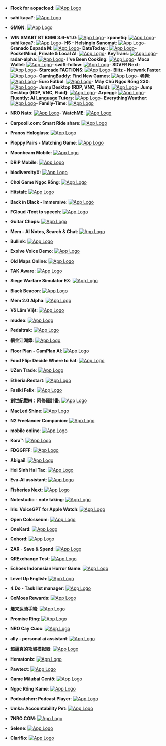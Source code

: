 - **Flock for aopacloud**: [![App Logo](https://is1-ssl.mzstatic.com/image/thumb/Purple211/v4/99/fe/3c/99fe3c90-b24b-0344-9cc1-6c76c1abbf76/AppIcon-1x_U007emarketing-0-5-0-85-220-0.png/200x200bb-80.png)](https://testflight.apple.com/join/VsZomSS1)
- **sahi kaça?**: [![App Logo](https://is1-ssl.mzstatic.com/image/thumb/Purple221/v4/cd/06/86/cd068635-9431-dde3-a2ee-8cfc9f4b8517/AppIcon-0-0-1x_U007emarketing-0-8-0-85-220.png/200x200bb-80.png)](https://testflight.apple.com/join/U1DtEAyk)
- **GMGN**: [![App Logo](https://is1-ssl.mzstatic.com/image/thumb/Purple211/v4/02/41/03/024103a9-7fa7-59f4-0bb3-21bb6a6f0ef3/AppIcon-0-0-1x_U007emarketing-0-6-0-85-220.png/200x200bb-80.png)](https://testflight.apple.com/join/z7FJJK1s)
- **WIN SMART BT BGMI 3.6-V1.0**: [![App Logo](https://is1-ssl.mzstatic.com/image/thumb/Purple221/v4/9c/10/83/9c108337-3a74-4c67-aa9c-59a0861e9ed1/AppIcon-1x_U007emarketing-0-0-GLES2_U002c0-512MB-sRGB-0-0-0-85-220-0-0-0-8.png/200x200bb-80.png)](https://testflight.apple.com/join/nQggA7wV)- **xponetiq**: [![App Logo](https://is1-ssl.mzstatic.com/image/thumb/Purple211/v4/89/2e/0e/892e0ee9-317c-1edc-4ad0-d204fa2a8204/AppIcon-0-0-1x_U007ephone-0-1-0-P3-85-220.png/200x200bb-80.png)](https://testflight.apple.com/join/eGsn2zaE)- **sahi kaça?**: [![App Logo](https://is1-ssl.mzstatic.com/image/thumb/Purple221/v4/55/e7/6c/55e76c05-ae66-12e0-2b53-6fa33568c6fe/AppIcon-0-0-1x_U007emarketing-0-8-0-85-220.png/200x200bb-80.png)](https://testflight.apple.com/join/U1DtEAyk)- **HS – Helsingin Sanomat**: [![App Logo](https://is1-ssl.mzstatic.com/image/thumb/Purple221/v4/e8/02/28/e8022831-1f36-0e9a-2e1f-4ddbd60b7ed0/AppIcon-0-0-1x_U007epad-0-1-85-220.png/200x200bb-80.png)](https://testflight.apple.com/join/upUXdWgG)- **Granado Espada M**: [![App Logo](https://is1-ssl.mzstatic.com/image/thumb/Purple211/v4/17/45/48/174548fe-9f8a-f4e7-7b6d-62682c983838/AppIcon-1x_U007emarketing-0-7-0-85-220-0.png/200x200bb-80.png)](https://testflight.apple.com/join/1RKaGwRw)- **DateToday.**: [![App Logo](https://is1-ssl.mzstatic.com/image/thumb/Purple211/v4/6f/7b/e3/6f7be3a4-5fdd-cf8b-dead-8f28c99431d2/AppIcon-0-0-1x_U007emarketing-0-11-0-0-85-220.png/200x200bb-80.png)](https://testflight.apple.com/join/EHA45Mv2)- **PocketMind, Private & Local AI**: [![App Logo](https://is1-ssl.mzstatic.com/image/thumb/Purple221/v4/5f/fa/69/5ffa69df-f257-c480-d3b6-a10214a6802e/AppIcon-0-0-1x_U007epad-0-1-85-220.png/200x200bb-80.png)](https://testflight.apple.com/join/wW4FGDJU)- **KeyTrans**: [![App Logo](https://is1-ssl.mzstatic.com/image/thumb/Purple211/v4/32/e3/ab/32e3ab04-c2ac-be28-cb23-5ca0b6bb9061/AppIcon-0-1x_U007emarketing-0-5-85-220-0.png/200x200bb-80.png)](https://testflight.apple.com/join/yvcRrjqk)- **radar-alpha**: [![App Logo](https://is1-ssl.mzstatic.com/image/thumb/Purple221/v4/4d/dd/e9/4ddde9a5-5f76-ecbc-39fa-07e4e4b727c3/AppIcon-0-0-1x_U007epad-0-1-85-220.jpeg/200x200bb-80.png)](https://testflight.apple.com/join/mT77XLa0)- **I've Been Cooking**: [![App Logo](https://is1-ssl.mzstatic.com/image/thumb/Purple221/v4/04/8a/2c/048a2c8d-aa6f-7d7c-89ce-0a90ae44c881/AppIcon-0-0-1x_U007epad-0-1-85-220.png/200x200bb-80.png)](https://testflight.apple.com/join/HnMFtJW8)- **Moca Wallet**: [![App Logo](https://is1-ssl.mzstatic.com/image/thumb/Purple211/v4/9e/5f/0c/9e5f0c90-af1a-7522-2e95-334c51959577/AppIcon-0-0-1x_U007emarketing-0-8-0-85-220.png/200x200bb-80.png)](https://testflight.apple.com/join/n5c24VjT)- **swift-follow**: [![App Logo](https://is1-ssl.mzstatic.com/image/thumb/Purple221/v4/c0/29/0d/c0290dd9-4fac-341d-e261-cf4a378e0f02/AppIcon-0-1x_U007epad-0-1-0-85-220-0.png/200x200bb-80.png)](https://testflight.apple.com/join/kQAuJnwE)- **SDVFR Next**: [![App Logo](https://is1-ssl.mzstatic.com/image/thumb/Purple211/v4/16/ea/8e/16ea8e9d-ad22-6b4b-cc4e-8ba777d5b9ef/AppIcon-0-0-1x_U007epad-0-0-0-1-0-0-85-220.png/200x200bb-80.png)](https://testflight.apple.com/join/AT7TlgcE)- **Starcade FACTIONS**: [![App Logo](https://is1-ssl.mzstatic.com/image/thumb/Purple221/v4/f0/c0/59/f0c0591e-62e5-d25e-0761-42092b4e36a5/AppIcon-0-0-1x_U007emarketing-0-7-0-85-220.png/200x200bb-80.png)](https://testflight.apple.com/join/Jr7d6Ya6)- **Blitz - Network Faster**: [![App Logo](https://is1-ssl.mzstatic.com/image/thumb/Purple211/v4/3a/f5/85/3af5853a-7770-4ef9-98bb-2d4ab2b09a12/AppIcon-0-0-1x_U007epad-0-85-220.png/200x200bb-80.png)](https://testflight.apple.com/join/5MkSSBsD)- **GamingBuddy: Find New Games**: [![App Logo](https://is1-ssl.mzstatic.com/image/thumb/Purple221/v4/e9/f0/2b/e9f02bea-512a-df50-280c-6fbf54aa64c6/AppIcon-0-0-1x_U007ephone-0-1-0-P3-85-220.png/200x200bb-80.png)](https://testflight.apple.com/join/K4P6qs5U)- **老狗**: [![App Logo](https://is1-ssl.mzstatic.com/image/thumb/Purple211/v4/22/e9/86/22e986d2-07aa-a6c6-ca75-259441a8180c/AppIcon-0-1x_U007emarketing-0-7-0-85-220-0.png/200x200bb-80.png)](https://testflight.apple.com/join/EZYVbvGy)- **Euro Fútbol**: [![App Logo](https://is1-ssl.mzstatic.com/image/thumb/Purple211/v4/aa/dd/da/aadddaf5-6b78-5fc0-5ac0-4491b3a30b47/AppIcon-0-0-1x_U007ephone-0-0-0-85-220.png/200x200bb-80.png)](https://testflight.apple.com/join/Kq22VYEw)- **Máy Chủ Ngọc Rồng 230**: [![App Logo](https://is1-ssl.mzstatic.com/image/thumb/Purple221/v4/33/6c/d9/336cd93b-5991-40d2-7cd1-3086b4c00599/AppIcon-0-0-1x_U007emarketing-0-7-0-85-220.png/200x200bb-80.png)](https://testflight.apple.com/join/yaAMEpAj)- **Jump Desktop (RDP, VNC, Fluid)**: [![App Logo](https://is1-ssl.mzstatic.com/image/thumb/Purple211/v4/7f/fc/d1/7ffcd182-b1c9-cb61-e632-6301357c37bf/AppIcon-0-1x_U007emarketing-0-10-0-85-220-0.png/200x200bb-80.png)](https://testflight.apple.com/join/PT4ZWw0g)- **Jump Desktop (RDP, VNC, Fluid)**: [![App Logo](https://is1-ssl.mzstatic.com/image/thumb/Purple211/v4/7f/fc/d1/7ffcd182-b1c9-cb61-e632-6301357c37bf/AppIcon-0-1x_U007emarketing-0-10-0-85-220-0.png/200x200bb-80.png)](https://testflight.apple.com/join/PT4ZWw0g)- **Arpeggi**: [![App Logo](https://is1-ssl.mzstatic.com/image/thumb/Purple221/v4/e8/f4/78/e8f47839-595b-a255-88e7-40c347800d69/AppIcon-0-0-1x_U007epad-0-1-85-220.png/200x200bb-80.png)](https://testflight.apple.com/join/LDWqgjAs)- **Fluently: AI Language Tutors**: [![App Logo](https://is1-ssl.mzstatic.com/image/thumb/Purple221/v4/20/db/24/20db24e8-7d84-5414-5926-7663b1418795/AppIcon-0-0-1x_U007epad-0-1-85-220.png/200x200bb-80.png)](https://testflight.apple.com/join/nEaftAqq)- **EverythingWeather**: [![App Logo](https://is1-ssl.mzstatic.com/image/thumb/Purple211/v4/76/ff/58/76ff5861-4e70-7fd7-f441-3a0a0e63b54d/AppIcon-0-0-1x_U007epad-0-1-85-220.png/200x200bb-80.png)](https://testflight.apple.com/join/7VUKuncc)- **Family-Time**: [![App Logo](https://is1-ssl.mzstatic.com/image/thumb/Purple211/v4/27/d1/52/27d15259-c41d-f37e-5c32-351eccbf4c22/AppIcon-0-0-1x_U007emarketing-0-7-0-85-220.png/200x200bb-80.png)](https://testflight.apple.com/join/7wXdZ3YZ)
- **NRO Nato**: [![App Logo](https://is1-ssl.mzstatic.com/image/thumb/Purple221/v4/7b/00/a2/7b00a2fc-902c-246e-723a-a17b4633de6d/AppIcon-0-0-1x_U007emarketing-0-8-0-85-220.png/200x200bb-80.png)](https://testflight.apple.com/join/R6SAaaPH)- **WatchME**: [![App Logo](https://is1-ssl.mzstatic.com/image/thumb/Purple221/v4/a2/00/5f/a2005f6c-52b4-2073-f385-a4db9b5c9d51/AppIcon-0-0-1x_U007emarketing-0-6-0-sRGB-85-220.png/200x200bb-80.png)](https://testflight.apple.com/join/PoR8lKli)
- **Carpooll.com: Smart Ride share**: [![App Logo](https://is1-ssl.mzstatic.com/image/thumb/Purple221/v4/87/da/9a/87da9a85-f8cb-34ed-d110-d88f31d838b8/AppIcon-0-0-1x_U007emarketing-0-8-0-0-85-220.png/200x200bb-80.png)](https://testflight.apple.com/join/uiLhi6ar)
- **Pranos Hologlass**: [![App Logo](https://is1-ssl.mzstatic.com/image/thumb/Purple221/v4/ae/08/1f/ae081f3c-4636-31be-c3db-7ba3f77074bc/AppIcon-0-0-1x_U007ephone-0-6-0-85-220.png/200x200bb-80.png)](https://testflight.apple.com/join/JdPxmRcD)
- **Ploppy Pairs - Matching Game**: [![App Logo](https://is1-ssl.mzstatic.com/image/thumb/Purple221/v4/30/35/39/3035398e-37f2-56b8-09f3-a3f013875497/AppIcon.lsr/200x200bb-80.png)](https://testflight.apple.com/join/bQWgjGvw)

- **Moonbeam Mobile**: [![App Logo](https://is1-ssl.mzstatic.com/image/thumb/Purple211/v4/04/15/c3/0415c33c-d8d5-4960-6de8-7b473766917d/AppIcon-0-0-1x_U007emarketing-0-8-0-85-220.png/200x200bb-80.png)](https://testflight.apple.com/join/vf4kZf38)

- **DRiP Mobile**: [![App Logo](https://is1-ssl.mzstatic.com/image/thumb/Purple211/v4/2a/f8/bc/2af8bcd3-44f3-8df8-c5e6-4119eadd4b92/AppIcon-0-0-1x_U007ephone-0-85-220.png/200x200bb-80.png)](https://testflight.apple.com/join/b8uTwht4)

- **biodiversityX**: [![App Logo](https://is1-ssl.mzstatic.com/image/thumb/Purple211/v4/e1/fa/45/e1fa45b7-918d-7c65-5685-cc7f739b3550/AppIcon-1x_U007emarketing-0-10-0-85-220-0.png/200x200bb-80.png)](https://testflight.apple.com/join/AtBN8zR4)

- **Chơi Game Ngọc Rồng**: [![App Logo](https://is1-ssl.mzstatic.com/image/thumb/Purple221/v4/de/f7/b5/def7b5e1-a335-0962-1b4f-a1842f4f57af/AppIcon-0-0-1x_U007emarketing-0-7-0-85-220.png/200x200bb-80.png)](https://testflight.apple.com/join/DI31UlNW)
- **Hitstalt**: [![App Logo](https://is1-ssl.mzstatic.com/image/thumb/Purple221/v4/9c/37/d9/9c37d964-fc54-5d9f-e155-6a63cd0f9b1c/AppIcon-0-1x_U007epad-0-1-85-220-0.png/200x200bb-80.png)](https://testflight.apple.com/join/6CajeAZm)

- **Back in Black - Immersive**: [![App Logo](https://is1-ssl.mzstatic.com/image/thumb/Purple211/v4/3e/83/c2/3e83c2be-0ab0-6f6b-2122-ae9188f05176/AppIcon.lsr/200x200bb-80.png)](https://testflight.apple.com/join/h5eMTHdM)

- **FCloud :Text to speech**: [![App Logo](https://is1-ssl.mzstatic.com/image/thumb/Purple221/v4/89/3e/c1/893ec1c7-1770-ee11-4c86-d5a38f315550/AppIcon-0-0-1x_U007emarketing-0-10-0-85-220.png/200x200bb-80.png)](https://testflight.apple.com/join/hpqcwjAE)

- **Guitar Chops**: [![App Logo](https://is1-ssl.mzstatic.com/image/thumb/Purple221/v4/e4/63/17/e46317fd-97ac-d287-ac9f-0bbc5eb5c614/AppIcon-1x_U007emarketing-0-8-0-85-220-0.png/200x200bb-80.png)](https://testflight.apple.com/join/aPqqSvwd)

- **Mem - AI Notes, Search & Chat**: [![App Logo](https://is1-ssl.mzstatic.com/image/thumb/Purple211/v4/7c/c3/30/7cc3309b-3fd8-428b-7b53-48a0d12ab230/AppIcon-0-0-1x_U007epad-0-1-0-sRGB-85-220.png/200x200bb-80.png)](https://testflight.apple.com/join/BD3PEkyq)

- **Bullink**: [![App Logo](https://is1-ssl.mzstatic.com/image/thumb/Purple221/v4/e0/73/cd/e073cd3a-8ca4-9973-c581-8555dac6fafc/AppIcon-0-0-1x_U007emarketing-0-8-0-85-220.png/200x200bb-80.png)](https://testflight.apple.com/join/pMzssUAF)
- **Exolve Voice Demo**: [![App Logo](https://is1-ssl.mzstatic.com/image/thumb/Purple211/v4/a2/7d/37/a27d3745-247e-db99-4a79-3fa86b114677/AppIcon-0-0-1x_U007emarketing-0-8-0-85-220.png/200x200bb-80.png)](https://testflight.apple.com/join/pnzP2EQg)

- **Old Maps Online**: [![App Logo](https://is1-ssl.mzstatic.com/image/thumb/Purple211/v4/78/c8/e3/78c8e305-d405-9209-59d6-9c90d5b4b999/AppIcon-0-0-1x_U007epad-0-1-85-220.png/200x200bb-80.png)](https://testflight.apple.com/join/Vagm4vQG?ref=cms-prev.oldmapsonline.org)

- **TAK Aware**: [![App Logo](https://is1-ssl.mzstatic.com/image/thumb/Purple221/v4/05/39/11/05391190-f5f8-0b7c-4de8-8f84e254d4c6/AppIcon-0-0-1x_U007emarketing-0-11-0-85-220.png/200x200bb-80.png)](https://testflight.apple.com/join/gK3Qz8sz)

- **Siege Warfare Simulator EX**: [![App Logo](https://is1-ssl.mzstatic.com/image/thumb/Purple211/v4/f6/b6/ac/f6b6ac71-4dc8-a6d2-a5bb-68ad897a78ab/AppIcon-0-0-1x_U007emarketing-0-8-0-85-220.png/200x200bb-80.png)](https://testflight.apple.com/join/6DFBjVGU)

- **Black Beacon**: [![App Logo](https://is1-ssl.mzstatic.com/image/thumb/Purple221/v4/10/56/20/10562078-419d-ef1d-9b0d-096e8d41bc8a/AppIcon-0-0-1x_U007emarketing-0-7-0-85-220.png/200x200bb-80.png)](https://testflight.apple.com/join/T1yXeV3C)

- **Mem 2.0 Alpha**: [![App Logo](https://is1-ssl.mzstatic.com/image/thumb/Purple211/v4/7c/c3/30/7cc3309b-3fd8-428b-7b53-48a0d12ab230/AppIcon-0-0-1x_U007epad-0-1-0-sRGB-85-220.png/200x200bb-80.png)](https://testflight.apple.com/join/BD3PEkyq)

- **Võ Lâm Việt**: [![App Logo](https://is1-ssl.mzstatic.com/image/thumb/Purple211/v4/c4/90/2b/c4902b18-0160-6477-76ae-4f9e8752139e/AppIcon-0-0-1x_U007emarketing-0-7-0-85-220.png/200x200bb-80.png)](https://testflight.apple.com/join/sxAV6Wyw)

- **mudeo**: [![App Logo](https://is1-ssl.mzstatic.com/image/thumb/Purple221/v4/21/d5/81/21d581d8-d2af-812e-a2af-eb451a8f10b0/AppIcon-0-0-85-220-0-4-0-2x.png/200x200bb-80.png)](https://testflight.apple.com/join/bFMuz9bd)

- **Pedaltrak**: [![App Logo](https://is1-ssl.mzstatic.com/image/thumb/Purple211/v4/e3/c3/cd/e3c3cd17-a1e8-f081-8f0b-13fad35adf27/AppIcon-0-0-1x_U007emarketing-0-8-0-0-85-220.png/200x200bb-80.png)](https://testflight.apple.com/join/egCVT2cJ)

- **網金江湖錄**: [![App Logo](https://is1-ssl.mzstatic.com/image/thumb/Purple211/v4/3b/11/2a/3b112a8b-2b58-573f-45cf-0d28b5a88963/AppIcon-1x_U007emarketing-0-7-0-85-220-0.png/200x200bb-80.png)](https://testflight.apple.com/join/MbxqdjUt)

- **Floor Plan - CamPlan AI**: [![App Logo](https://is1-ssl.mzstatic.com/image/thumb/Purple221/v4/4b/ab/4f/4bab4f17-a86f-8043-2e54-7d13b5adc3ce/AppIcon-0-0-1x_U007epad-0-1-0-sRGB-85-220.jpeg/200x200bb-80.png)](https://testflight.apple.com/join/x4qVrhGE)

- **Food Flip: Decide Where to Eat**: [![App Logo](https://is1-ssl.mzstatic.com/image/thumb/Purple211/v4/1f/ee/72/1fee725a-2de5-0d68-9943-b5093bd6139d/AppIcon-0-0-1x_U007epad-0-1-0-85-220.png/200x200bb-80.png)](https://testflight.apple.com/join/P4YdvkHq)

- **UZen Trade**: [![App Logo](https://is1-ssl.mzstatic.com/image/thumb/Purple221/v4/71/68/9a/71689a66-c5b1-3c26-247e-7d5490c42de2/AppIcon-0-0-1x_U007ephone-0-1-0-85-220.png/200x200bb-80.png)](https://testflight.apple.com/join/NTawgJN3)

- **Etheria:Restart**: [![App Logo](https://is1-ssl.mzstatic.com/image/thumb/Purple221/v4/03/b3/d9/03b3d9a9-b979-9217-981b-3d257252d03f/AppIcon-0-0-1x_U007emarketing-0-7-0-85-220.png/200x200bb-80.png)](https://testflight.apple.com/join/S95ay8gS)

- **Fasikl Felix**: [![App Logo](https://is1-ssl.mzstatic.com/image/thumb/Purple221/v4/41/51/2a/41512a23-9faf-1b83-6ea6-ff28482928d7/AppIcon-0-0-1x_U007ephone-0-1-0-85-220.png/200x200bb-80.png)](https://testflight.apple.com/join/UFFMmfHM)

- **創世紀戰M：阿修羅計畫**: [![App Logo](https://is1-ssl.mzstatic.com/image/thumb/Purple221/v4/82/0e/33/820e330a-3c5c-2eb6-ff47-4291ac8320c8/AppIcon-0-0-1x_U007emarketing-0-7-0-85-220.png/200x200bb-80.png)](https://testflight.apple.com/join/2g6qcsxq)

- **MacLed Shine**: [![App Logo](https://is1-ssl.mzstatic.com/image/thumb/Purple211/v4/85/08/be/8508be5e-9519-2804-af21-ec241b9d4d11/AppIcon-0-0-1x_U007emarketing-0-3-85-220.png/200x200bb-80.png)](https://testflight.apple.com/join/A2dGFYed)

- **N2 Freelancer Companion**: [![App Logo](https://is1-ssl.mzstatic.com/image/thumb/Purple221/v4/af/6b/2d/af6b2db6-a68f-ce5a-da8a-26ae7c280929/AppIcon-0-0-1x_U007epad-0-1-85-220.png/200x200bb-80.png)](https://testflight.apple.com/join/H3nUNsMw)

- **mobile onIine**: [![App Logo](https://is1-ssl.mzstatic.com/image/thumb/Purple221/v4/f6/4a/6e/f64a6e94-3038-80c0-8de4-343027abf65b/AppIcon-0-0-1x_U007emarketing-0-0-0-7-0-0-sRGB-0-0-0-GLES2_U002c0-512MB-85-220-0-0.png/200x200bb-80.png)](https://testflight.apple.com/join/bKMDCs24)

- **Kora™**: [![App Logo](https://is1-ssl.mzstatic.com/image/thumb/Purple221/v4/e3/c7/55/e3c755ae-24f5-a0ea-e856-9ab06e4c4eaa/AppIcon-0-0-1x_U007epad-0-85-220.png/200x200bb-80.png)](https://testflight.apple.com/join/RgpbJk6Q)
- **FDGGFFF**: [![App Logo](https://is1-ssl.mzstatic.com/image/thumb/Purple221/v4/a0/77/14/a0771480-aaa6-f25f-f98d-98ded7b7d027/AppIcon-0-0-1x_U007emarketing-0-8-0-85-220.png/200x200bb-80.png)](https://testflight.apple.com/join/PADxCDbN)
- **Abigail**: [![App Logo](https://is1-ssl.mzstatic.com/image/thumb/Purple211/v4/89/fb/bd/89fbbd2f-cb76-1274-ff5a-c6787103ac3d/AppIcon-0-0-1x_U007emarketing-0-8-0-85-220.png/200x200bb-80.png)](https://testflight.apple.com/join/m9exqwdT)

- **Hoi Sinh Hai Tac**: [![App Logo](https://is1-ssl.mzstatic.com/image/thumb/Purple211/v4/a9/f1/e6/a9f1e6a8-4adc-a98a-00df-17d915d7e597/AppIcon-1x_U007emarketing-0-7-0-85-220-0.png/200x200bb-80.png)](https://testflight.apple.com/join/8gShAbME)

- **Eva-AI assistant**: [![App Logo](https://is1-ssl.mzstatic.com/image/thumb/Purple211/v4/7c/69/30/7c6930ee-f65d-95aa-c496-f1adcd43a6e0/AppIcon-0-0-1x_U007ephone-0-1-0-85-220.png/200x200bb-80.png)](https://testflight.apple.com/join/7FxMtqSD)

- **Fisheries Next**: [![App Logo](https://is1-ssl.mzstatic.com/image/thumb/Purple221/v4/e4/7b/76/e47b7667-9a76-ebe4-21e5-8ff1b5bab20c/AppIcon-1x_U007emarketing-0-11-0-85-220-0.png/200x200bb-80.png)](https://testflight.apple.com/join/jbrjyvnC)

- **Notestudio - note taking**: [![App Logo](https://is1-ssl.mzstatic.com/image/thumb/Purple211/v4/5b/94/85/5b948527-bbba-dfe2-bdec-b5691ac27063/AppIcon-0-0-1x_U007epad-0-0-0-1-0-0-85-220.png/200x200bb-80.png)](https://testflight.apple.com/join/adzHmR32)
- **Iris: VoiceGPT for Apple Watch**: [![App Logo](https://is1-ssl.mzstatic.com/image/thumb/Purple221/v4/a0/44/31/a0443126-51b9-3363-0a2a-6d66a528c961/MessagesApplicationStub60x60@2x.png/200x200bb-80.png)](https://testflight.apple.com/join/bp9B5Pp2)

- **Open Colosseum**: [![App Logo](https://is1-ssl.mzstatic.com/image/thumb/Purple211/v4/99/57/84/9957849a-4666-b217-b60a-5828238d0920/AppIcon-0-0-1x_U007emarketing-0-7-0-85-220.png/200x200bb-80.png)](https://testflight.apple.com/join/Y62eWMjw)

- **OneKard**: [![App Logo](https://is1-ssl.mzstatic.com/image/thumb/Purple211/v4/68/46/9e/68469ee6-6901-fa71-ef32-03f1e52df31c/AppIcon-0-0-1x_U007emarketing-0-8-0-85-220.png/200x200bb-80.png)](https://testflight.apple.com/join/uSOR1Pgq)

- **Cohord**: [![App Logo](https://is1-ssl.mzstatic.com/image/thumb/Purple211/v4/a7/69/bc/a769bcd5-7adf-378b-6b5e-df0f3b9ace9d/AppIcon-0-0-1x_U007emarketing-0-8-0-85-220.png/200x200bb-80.png)](https://testflight.apple.com/join/JBmvED1y)
- **ZAR - Save & Spend**: [![App Logo](https://is1-ssl.mzstatic.com/image/thumb/Purple221/v4/41/e2/28/41e22889-c258-4190-c3f2-4095cb537e13/AppIcon-0-0-1x_U007emarketing-0-10-0-85-220.png/200x200bb-80.png)](https://testflight.apple.com/join/4NB37P6E)

- **QRExchange Test**: [![App Logo](https://is1-ssl.mzstatic.com/image/thumb/Purple211/v4/86/69/5d/86695dfa-ad64-c231-3103-73d899765c70/AppIcon-0-0-1x_U007emarketing-0-7-0-85-220.png/200x200bb-80.png)](https://testflight.apple.com/join/bW1SrKgg)

- **Echoes Indonesian Horror Game**: [![App Logo](https://is1-ssl.mzstatic.com/image/thumb/Purple211/v4/b2/cd/a0/b2cda08d-c6bc-bf50-0749-18187f1ebdbd/AppIcon-0-0-1x_U007ephone-0-1-0-85-220.jpeg/200x200bb-80.png)](https://testflight.apple.com/join/GhM8FjSd)

- **Level Up English**: [![App Logo](https://is1-ssl.mzstatic.com/image/thumb/Purple221/v4/dd/5f/31/dd5f31c4-0c22-2729-6828-d8ed924266b7/AppIcon-0-0-1x_U007emarketing-0-11-0-0-85-220.png/200x200bb-80.png)](https://testflight.apple.com/join/qMXaQG86)

- **4.Do - Task list manager**: [![App Logo](https://is1-ssl.mzstatic.com/image/thumb/Purple211/v4/0f/23/6a/0f236acc-2df4-e12e-8bbb-dcd846faa883/AppIcon-0-0-1x_U007epad-0-1-0-sRGB-85-220.png/200x200bb-80.png)](https://testflight.apple.com/join/3UOp3I4d)

- **GxMoes Rewards**: [![App Logo](https://is1-ssl.mzstatic.com/image/thumb/Purple211/v4/32/34/3a/32343a60-0458-ee31-ac14-d1e8d4799526/AppIconNonProd-0-0-1x_U007emarketing-0-10-0-85-220.png/200x200bb-80.png)](https://testflight.apple.com/join/0GHx1Y9x)
- **趣来达骑手端**: [![App Logo](https://is1-ssl.mzstatic.com/image/thumb/Purple211/v4/9d/29/3d/9d293dc2-ea27-83e2-f320-c1aa8125a639/AppIcon-0-0-1x_U007ephone-0-11-0-85-220.png/200x200bb-80.png)](https://testflight.apple.com/join/YgDCecB9)

- **Promise Ring**: [![App Logo](https://is1-ssl.mzstatic.com/image/thumb/Purple221/v4/40/94/5e/40945e48-a054-a1b0-9094-0a1fe41bd7bb/AppIcon-0-0-1x_U007ephone-0-1-85-220.png/200x200bb-80.png)](https://testflight.apple.com/join/Bwq5pZGT)
- **NRO Cay Cuoc**: [![App Logo](https://is1-ssl.mzstatic.com/image/thumb/Purple211/v4/af/bc/29/afbc290d-3a6e-8c0c-1831-d20ceb0b1e93/AppIcon-1x_U007emarketing-0-8-0-85-220-0.png/200x200bb-80.png)](https://testflight.apple.com/join/tFM8rHj9)

- **ally  - personal ai assistant**: [![App Logo](https://is1-ssl.mzstatic.com/image/thumb/Purple211/v4/a6/7f/e6/a67fe683-0b9a-a8d3-b8f9-3d44f5940941/AppIcon-0-1x_U007emarketing-0-6-0-85-220-0.png/200x200bb-80.png)](https://testflight.apple.com/join/VyjHwsMA)

- **超逼真的攻城模拟器**: [![App Logo](https://is1-ssl.mzstatic.com/image/thumb/Purple221/v4/6d/c7/9d/6dc79d96-e3b6-7b59-c534-8793d7d4911a/AppIcon-0-0-1x_U007emarketing-0-8-0-85-220.png/200x200bb-80.png)](https://testflight.apple.com/join/6DFBjVGU)

- **Hematonix**: [![App Logo](https://is1-ssl.mzstatic.com/image/thumb/Purple211/v4/ab/a0/0e/aba00ef0-9daa-3032-23ab-67fe9c02be2d/AppIcon-0-0-1x_U007emarketing-0-10-0-0-sRGB-85-220.png/200x200bb-80.png)](https://testflight.apple.com/join/sUgVB62E)

- **Pawtect**: [![App Logo](https://is1-ssl.mzstatic.com/image/thumb/Purple221/v4/47/cc/04/47cc04dd-a871-ac3f-d84e-12b3735de02a/AppIcon-0-0-1x_U007emarketing-0-8-0-85-220.png/200x200bb-80.png)](https://testflight.apple.com/join/P2FSQYv7)

- **Game Mâubai Centờ**: [![App Logo](https://is1-ssl.mzstatic.com/image/thumb/Purple221/v4/b7/6e/a1/b76ea1f0-413b-6ca0-94c8-de1157daef1d/AppIcon-0-0-1x_U007emarketing-0-8-0-85-220.png/200x200bb-80.png)](https://testflight.apple.com/join/dEjCgfJJ)

- **Ngọc Rồng Kame**: [![App Logo](https://is1-ssl.mzstatic.com/image/thumb/Purple211/v4/76/4e/3d/764e3d07-d826-cdd9-c56d-d870b534f6d4/AppIcon-0-0-1x_U007emarketing-0-7-0-85-220.png/200x200bb-80.png)](https://testflight.apple.com/join/GFF37SdK)

- **Podcatcher: Podcast Player**: [![App Logo](https://is1-ssl.mzstatic.com/image/thumb/Purple211/v4/ad/c7/0b/adc70b73-5cca-3617-2353-f00269fdc07f/AppIcon-0-0-1x_U007ephone-0-1-85-220.png/200x200bb-80.png)](https://testflight.apple.com/join/SuMc5gDA)
- **Umka: Accountability Pet**: [![App Logo](https://is1-ssl.mzstatic.com/image/thumb/Purple221/v4/65/d3/ce/65d3cef5-2f07-27e1-d105-cbcbaec6676a/AppIcon-1x_U007emarketing-0-7-0-0-85-220-0.png/200x200bb-80.png)](https://testflight.apple.com/join/TYysU8y8)

- **7NRO.COM**: [![App Logo](https://is1-ssl.mzstatic.com/image/thumb/Purple211/v4/9a/2e/b4/9a2eb406-0d17-f922-d5b8-206b0351f87a/AppIcon-0-0-1x_U007emarketing-0-8-0-85-220.png/200x200bb-80.png)](https://testflight.apple.com/join/S7QnnQ1y)

- **Selene**: [![App Logo](https://is1-ssl.mzstatic.com/image/thumb/Purple211/v4/9f/81/9f/9f819f74-770a-02f6-a976-9450e239034e/AppIcon-0-0-1x_U007ephone-0-1-85-220.png/200x200bb-80.png)](https://testflight.apple.com/join/rAn7WVNx)

- **Clariflo**: [![App Logo](https://is1-ssl.mzstatic.com/image/thumb/Purple211/v4/51/dd/cf/51ddcfe2-a1c7-86f0-36de-4805b07e9bcb/AppIcon-0-0-1x_U007epad-0-1-85-220.png/200x200bb-80.png)](https://testflight.apple.com/join/TZdHjNJB)
